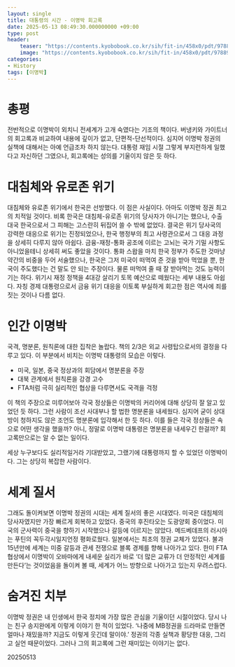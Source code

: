 ```yaml
---
layout: single
title: 대통령의 시간 - 이명박 회고록
date: 2025-05-13 08:49:30.000000000 +09:00
type: post
header:
    teaser: "https://contents.kyobobook.co.kr/sih/fit-in/458x0/pdt/9788925555102.jpg"
    image: "https://contents.kyobobook.co.kr/sih/fit-in/458x0/pdt/9788925555102.jpg"
categories:
- History
tags: [이명박]
---
```


# 총평
전반적으로 이명박이 외치니 전세계가 고개 숙였다는 기조의 책이다. 버냉키와 가이트너의 회고록과 비교하여 내용에 깊이가 없고, 단편적-단선적이다. 심지어 이명박 정권의 실책에 대해서는 아예 언급조차 하지 않는다. 대통령 재임 시절 그렇게 부지런하게 일했다고 자신하던 그였으나, 회고록에는 성의를 기울이지 않은 듯 하다.

# 대침체와 유로존 위기
대침체와 유로존 위기에서 한국은 선방했다. 이 점은 사실이다. 아마도 이명박 정권 최고의 치적일 것이다. 비록 한국은 대침체-유로존 위기의 당사자가 아니기는 했으나, 수출 대국 한국으로서 그 피해는 고스란히 뒤집어 쓸 수 밖에 없었다. 결국은 위기 당사국의 강력한 대응으로 위기는 진정되었으나, 한국 행정부의 최고 사령관으로서 그 대응 과정을 상세히 다루지 않아 아쉽다. 금융-재정-통화 공조에 이르는 고뇌는 국가 기밀 사항도 아니었을테니 상세히 써도 좋았을 것이다. 통화 스왑을 마치 한국 정부가 주도한 것마냥 약간의 비중을 두어 서술했으나, 한국은 그저 미국이 떠먹여 준 것을 받아 먹었을 뿐, 한국이 주도했다는 건 말도 안 되는 주장이다. 물론 떠먹여 줄 때 잘 받아먹는 것도 능력이기는 하다. 위기시 재정 정책을 4대강 살리기 토목 예산으로 떼웠다는 세부 내용도 아쉽다. 자칭 경제 대통령으로서 금융 위기 대응을 이토록 부실하게 회고한 점은 역사에 죄를 짓는 것이나 다름 없다.

# 인간 이명박
국격, 명분론, 원칙론에 대한 집착은 놀랍다.
책의 2/3은 외교 사령탑으로서의 결정을 다루고 있다. 이 부분에서 비치는 이명박 대통령의 모습은 이렇다.

- 미국, 일본, 중국 정상과의 회담에서 명분론을 주장
- 대북 관계에서 원칙론을 강경 고수
- FTA처럼 극히 실리적인 협상을 다루면서도 국격을 걱정

이 책의 주장으로 미루어보아 각국 정상들은 이명박의 커리어에 대해 상당히 잘 알고 있었던 듯 하다. 그런 사람이 조선 사대부나 할 법한 명분론을 내세웠다. 심지어 굳이 상대방이 청하지도 않은 조언도 명분론에 입각해서 한 듯 하다. 이를 들은 각국 정상들은 속으로 어떤 생각을 했을까? 아니, 정말로 이명박 대통령은 명분론을 내세우긴 한걸까? 회고록만으로는 알 수 없는 일이다.

세상 누구보다도 실리적일거라 기대받았고, 그랬기에 대통령까지 할 수 있었던 이명박이다. 그는 상당히 복잡한 사람이다.

# 세계 질서
그래도 돌이켜보면 이명박 정권의 시대는 세계 질서의 좋은 시대였다. 미국은 대침체의 당사자였지만 가장 빠르게 회복하고 있었다. 중국의 후진타오는 도광양회 중이었다. 미국의 군사력이 중국을 향하기 시작했으나 갈등에 이르지는 않았다. 메드베데프의 러시아는 푸틴의 꼭두각시일지언정 평화로웠다. 일본에서는 최초의 정권 교체가 있었다. 불과 15년만에 세계는 미중 갈등과 관세 전쟁으로 블록 경제를 향해 나아가고 있다. 한미 FTA 협상에서 이명박이 오바마에게 내세운 실리가 바로 ‘더 많은 교류가 더 안정적인 세계를 만든다’는 것이었음을 돌이켜 볼 때, 세계가 어느 방향으로 나아가고 있는지 우려스럽다.

# 숨겨진 치부
이명박 정권은 내 인생에서 한국 정치에 가장 많은 관심을 기울이던 시절이었다. 당시 나는 친구 송지완에게 이렇게 이야기 한 적이 있었다. ‘나중에 MB정권을 드라마로 만들면 얼마나 재밌을까? 지금도 이렇게 웃긴데 말이야.’ 정권의 각종 실책과 황당한 대응, 그리고 실언 때문이었다. 그러나 그의 회고록에 그런 재미있는 이야기는 없다.

20250513
